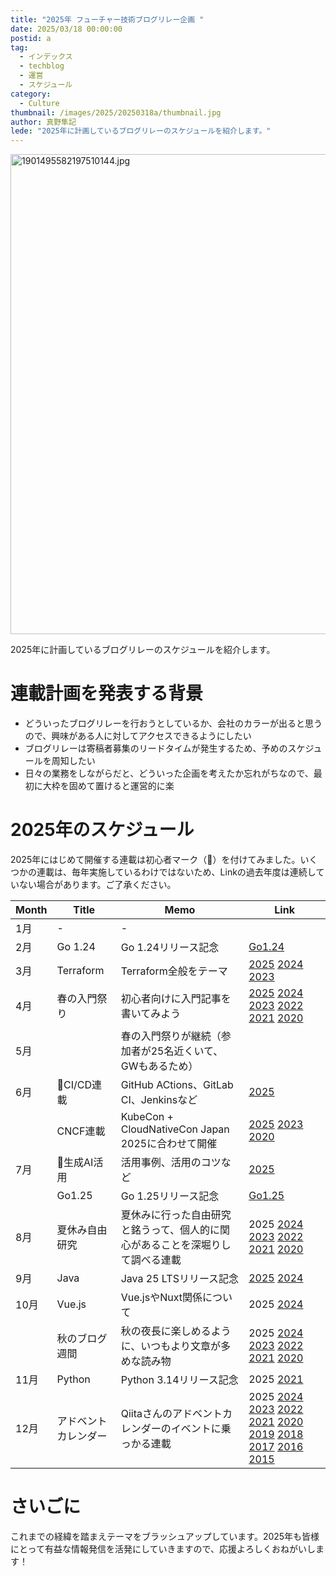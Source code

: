```yaml
---
title: "2025年 フューチャー技術ブログリレー企画 "
date: 2025/03/18 00:00:00
postid: a
tag:
  - インデックス
  - techblog
  - 運営
  - スケジュール
category:
  - Culture
thumbnail: /images/2025/20250318a/thumbnail.jpg
author: 真野隼記
lede: "2025年に計画しているブログリレーのスケジュールを紹介します。"
---
```

<img src="/images/2025/20250318a/1901495582197510144.jpg" alt="1901495582197510144.jpg" width="1024" height="768" loading="lazy">

2025年に計画しているブログリレーのスケジュールを紹介します。

# 連載計画を発表する背景

- どういったブログリレーを行おうとしているか、会社のカラーが出ると思うので、興味がある人に対してアクセスできるようにしたい
- ブログリレーは寄稿者募集のリードタイムが発生するため、予めのスケジュールを周知したい
- 日々の業務をしながらだと、どういった企画を考えたか忘れがちなので、最初に大枠を固めて置けると運営的に楽

# 2025年のスケジュール

2025年にはじめて開催する連載は初心者マーク（🔰）を付けてみました。いくつかの連載は、毎年実施しているわけではないため、Linkの過去年度は連続していない場合があります。ご了承ください。

| Month | Title      | Memo                                       | Link                                                                                                                                                                                               |
|-------|------------|--------------------------------------------|----------------------------------------------------------------------------------------------------------------------------------------------------------------------------------------------------|
| 1月    | -          | -                                          |                                                                                                                                                                                                    |
| 2月    | Go 1.24    | Go 1.24リリース記念                              | [Go1.24](/articles/20250127a/)                                                                                                                                                                     |
| 3月    | Terraform  | Terraform全般をテーマ                            | [2025](/articles/20250331a/) [2024](/articles/20240311a/) [2023](/articles/20230327a/)                                                                                                             |
| 4月    | 春の入門祭り     | 初心者向けに入門記事を書いてみよう                          | [2025](/articles/20250413a/) [2024](/articles/20240408a/) [2023](/articles/20230417a/) [2022](/articles/20220418a/) [2021](/articles/20210414a/) [2020](/articles/20200529/)                       |
| 5月    |            | 春の入門祭りが継続（参加者が25名近くいて、GWもあるため）
| 6月    | 🔰CI/CD連載  | GitHub ACtions、GitLab CI、Jenkinsなど         | [2025](/articles/20250603a/)                                                                                                                                                                                               |
|     | CNCF連載     | KubeCon + CloudNativeCon Japan 2025に合わせて開催 | [2025](/articles/20250616a/) [2023](/articles/20230619a/) [2020](/articles/20200928/)                                                                                                                                      |
| 7月    | 🔰生成AI活用   | 活用事例、活用のコツなど                               | [2025](/articles/20250707a/)                                                                                                                                                                                               |
|       | Go1.25     | Go 1.25リリース記念                              | [Go1.25](/articles/20250730a/)                                                                                                                                                                                             |
| 8月    | 夏休み自由研究    | 夏休みに行った自由研究と銘うって、個人的に関心があることを深堀りして調べる連載    | 2025 [2024](/articles/20240819a/) [2023](/articles/20230830a/) [2022](/articles/20220822a/) [2021](/articles/20210823a/) [2020](/articles/20200726/)                                               |
| 9月    | Java       | Java 25 LTSリリース記念                          | [2025](/articles/20250825a/) [2024](/articles/20240930a/)                                                                                                                                                                  |
| 10月   | Vue.js     | Vue.jsやNuxt関係について                          | 2025 [2024](/articles/20241125a/)                                                                                                                                                                  |
|       | 秋のブログ週間    | 秋の夜長に楽しめるように、いつもより文章が多めな読み物                | 2025 [2024](/articles/20241028a/) [2023](/articles/20231030a/) [2022](/articles/20221031a/) [2021](/articles/20211027a/) [2020](/articles/20201026/)                                               |
| 11月   | Python     | Python 3.14リリース記念                          | 2025 [2021](/articles/20210927b/)                                                                                                                                                                  |
| 12月   | アドベントカレンダー | Qiitaさんのアドベントカレンダーのイベントに乗っかる連載             | 2025 [2024](advent2024) [2023](advent2023) [2022][advent2022] [2021][advent2021] [2020][advent2020] [2019][advent2019] [2018][advent2018] [2017][advent2017] [2016][advent2016] [2015][advent2015] |

[advent2024]: https://qiita.com/advent-calendar/2024/future
[advent2023]: https://qiita.com/advent-calendar/2023/future
[advent2022]: https://qiita.com/advent-calendar/2022/future
[advent2021]: https://qiita.com/advent-calendar/2021/future
[advent2020]: https://qiita.com/advent-calendar/2020/future
[advent2019]: https://qiita.com/advent-calendar/2019/future
[advent2018]: https://qiita.com/advent-calendar/2018/future
[advent2017]: https://qiita.com/advent-calendar/2017/future
[advent2016]: https://qiita.com/advent-calendar/2016/future
[advent2015]: https://qiita.com/advent-calendar/2015/future

# さいごに

これまでの経緯を踏まえテーマをブラッシュアップしています。2025年も皆様にとって有益な情報発信を活発にしていきますので、応援よろしくおねがいします！
